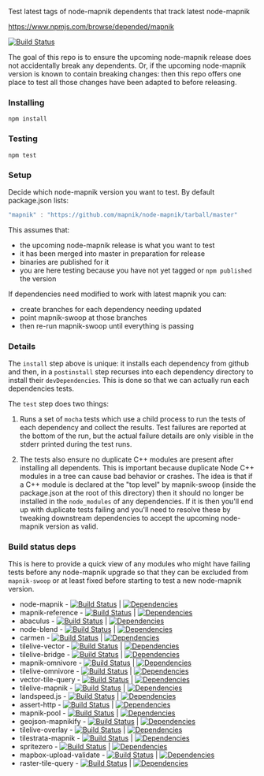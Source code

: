 Test latest tags of node-mapnik dependents that track latest node-mapnik

https://www.npmjs.com/browse/depended/mapnik

[![Build Status](https://travis-ci.org/mapbox/mapnik-swoop.svg?branch=master)](https://travis-ci.org/mapbox/mapnik-swoop)

The goal of this repo is to ensure the upcoming node-mapnik release does not accidentally break any dependents. Or, if the upcoming node-mapnik version is known to contain breaking changes: then this repo offers one place to test all those changes have been adapted to before releasing.

### Installing

    npm install


### Testing

    npm test

### Setup

Decide which node-mapnik version you want to test. By default package.json lists:

```js
"mapnik" : "https://github.com/mapnik/node-mapnik/tarball/master"
```

This assumes that:
 - the upcoming node-mapnik release is what you want to test
 - it has been merged into master in preparation for release
 - binaries are published for it
 - you are here testing because you have not yet tagged or `npm published` the version

If dependencies need modified to work with latest mapnik you can:

 - create branches for each dependency needing updated
 - point mapnik-swoop at those branches
 - then re-run mapnik-swoop until everything is passing

### Details

The `install` step above is unique: it installs each dependency from github and then, in a `postinstall` step recurses into each dependency directory to install their `devDependencies`. This is done so that we can actually run each dependencies tests.

The `test` step does two things:

1) Runs a set of `mocha` tests which use a child process to run the tests of each dependency and collect the results. Test failures are reported at the bottom of the run, but the actual failure details are only visible in the stderr printed during the test runs.

2) The tests also ensure no duplicate C++ modules are present after installing all dependents. This is important because duplicate Node C++ modules in a tree can cause bad behavior or crashes. The idea is that if a C++ module is declared at the "top level" by mapnik-swoop (inside the package.json at the root of this directory) then it should no longer be installed in the `node_modules` of any dependencies. If it is then you'll end up with duplicate tests failing and you'll need to resolve these by tweaking downstream dependencies to accept the upcoming node-mapnik version as valid.


### Build status deps

 This is here to provide a quick view of any modules who might have failing tests before any node-mapnik upgrade so that they can be excluded from `mapnik-swoop` or at least fixed before starting to test a new node-mapnik version.


 - node-mapnik - [![Build Status](https://secure.travis-ci.org/mapnik/node-mapnik.svg?branch=master)](http://travis-ci.org/mapnik/node-mapnik) | [![Dependencies](https://david-dm.org/mapnik/node-mapnik.svg)](https://david-dm.org/mapnik/node-mapnik)
 - mapnik-reference - [![Build Status](https://secure.travis-ci.org/mapnik/mapnik-reference.svg?branch=master)](http://travis-ci.org/mapnik/mapnik-reference) | [![Dependencies](https://david-dm.org/mapnik/mapnik-reference.svg)](https://david-dm.org/mapnik/mapnik-reference)
 - abaculus - [![Build Status](https://secure.travis-ci.org/mapbox/abaculus.svg?branch=master)](http://travis-ci.org/mapbox/abaculus) | [![Dependencies](https://david-dm.org/mapbox/abaculus.svg)](https://david-dm.org/mapbox/abaculus)
 - node-blend - [![Build Status](https://secure.travis-ci.org/mapbox/node-blend.svg?branch=master)](http://travis-ci.org/mapbox/node-blend) | [![Dependencies](https://david-dm.org/mapbox/node-blend.svg)](https://david-dm.org/mapbox/node-blend)
 - carmen - [![Build Status](https://secure.travis-ci.org/mapbox/carmen.svg?branch=master)](http://travis-ci.org/mapbox/carmen) | [![Dependencies](https://david-dm.org/mapbox/carmen.svg)](https://david-dm.org/mapbox/carmen)
 - tilelive-vector - [![Build Status](https://secure.travis-ci.org/mapbox/tilelive-vector.svg?branch=master)](http://travis-ci.org/mapbox/tilelive-vector) | [![Dependencies](https://david-dm.org/mapbox/tilelive-vector.svg)](https://david-dm.org/mapbox/tilelive-vector)
 - tilelive-bridge - [![Build Status](https://secure.travis-ci.org/mapbox/tilelive-bridge.svg?branch=master)](http://travis-ci.org/mapbox/tilelive-bridge) | [![Dependencies](https://david-dm.org/mapbox/tilelive-bridge.svg)](https://david-dm.org/mapbox/tilelive-bridge)
 - mapnik-omnivore - [![Build Status](https://secure.travis-ci.org/mapbox/mapnik-omnivore.svg?branch=master)](http://travis-ci.org/mapbox/mapnik-omnivore) | [![Dependencies](https://david-dm.org/mapbox/mapnik-omnivore.svg)](https://david-dm.org/mapbox/mapnik-omnivore)
 - tilelive-omnivore - [![Build Status](https://secure.travis-ci.org/mapbox/tilelive-omnivore.svg?branch=master)](http://travis-ci.org/mapbox/tilelive-omnivore) | [![Dependencies](https://david-dm.org/mapbox/tilelive-omnivore.svg)](https://david-dm.org/mapbox/tilelive-omnivore)
 - vector-tile-query - [![Build Status](https://secure.travis-ci.org/mapbox/vector-tile-query.svg?branch=master)](http://travis-ci.org/mapbox/vector-tile-query) | [![Dependencies](https://david-dm.org/mapbox/vector-tile-query.svg)](https://david-dm.org/mapbox/vector-tile-query)
 - tilelive-mapnik - [![Build Status](https://secure.travis-ci.org/mapbox/tilelive-mapnik.svg?branch=master)](http://travis-ci.org/mapbox/tilelive-mapnik) | [![Dependencies](https://david-dm.org/mapbox/tilelive-mapnik.svg)](https://david-dm.org/mapbox/tilelive-mapnik)
 - landspeed.js - [![Build Status](https://secure.travis-ci.org/mapbox/landspeed.js.svg?branch=master)](http://travis-ci.org/mapbox/landspeed.js) | [![Dependencies](https://david-dm.org/mapbox/landspeed.js.svg)](https://david-dm.org/mapbox/landspeed.js)
 - assert-http - [![Build Status](https://secure.travis-ci.org/mapbox/assert-http.svg?branch=master)](http://travis-ci.org/mapbox/assert-http) | [![Dependencies](https://david-dm.org/mapbox/assert-http.svg)](https://david-dm.org/mapbox/assert-http)
 - mapnik-pool - [![Build Status](https://secure.travis-ci.org/mapbox/mapnik-pool.svg?branch=master)](http://travis-ci.org/mapbox/mapnik-pool) | [![Dependencies](https://david-dm.org/mapbox/mapnik-pool.svg)](https://david-dm.org/mapbox/mapnik-pool)
 - geojson-mapnikify - [![Build Status](https://secure.travis-ci.org/mapbox/geojson-mapnikify.svg?branch=master)](http://travis-ci.org/mapbox/geojson-mapnikify) | [![Dependencies](https://david-dm.org/mapbox/geojson-mapnikify.svg)](https://david-dm.org/mapbox/geojson-mapnikify)
 - tilelive-overlay - [![Build Status](https://secure.travis-ci.org/mapbox/tilelive-overlay.svg?branch=master)](http://travis-ci.org/mapbox/tilelive-overlay) | [![Dependencies](https://david-dm.org/mapbox/tilelive-overlay.svg)](https://david-dm.org/mapbox/tilelive-overlay)
 - tilestrata-mapnik - [![Build Status](https://secure.travis-ci.org/naturalatlas/tilestrata-mapnik.svg?branch=master)](http://travis-ci.org/naturalatlas/tilestrata-mapnik) | [![Dependencies](https://david-dm.org/naturalatlas/tilestrata-mapnik.svg)](https://david-dm.org/naturalatlas/tilestrata-mapnik)
 - spritezero - [![Build Status](https://travis-ci.org/mapbox/spritezero.svg?branch=master)](http://travis-ci.org/mapbox/spritezero) | [![Dependencies](https://david-dm.org/mapbox/spritezero.svg)](https://david-dm.org/mapbox/spritezero)
 - mapbox-upload-validate - [![Build Status](https://travis-ci.org/mapbox/mapbox-upload-validate.svg?branch=master)](http://travis-ci.org/mapbox/mapbox-upload-validate) | [![Dependencies](https://david-dm.org/mapbox/mapbox-upload-validate.svg)](https://david-dm.org/mapbox/mapbox-upload-validate)
 - raster-tile-query - [![Build Status](https://travis-ci.org/mapbox/raster-tile-query.svg?branch=master)](http://travis-ci.org/mapbox/raster-tile-query) | [![Dependencies](https://david-dm.org/mapbox/raster-tile-query.svg)](https://david-dm.org/mapbox/raster-tile-query)

